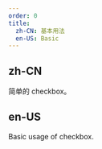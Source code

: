 ```yaml
---
order: 0
title:
  zh-CN: 基本用法
  en-US: Basic
---
```


## zh-CN

简单的 checkbox。

## en-US

Basic usage of checkbox.
